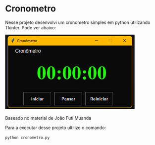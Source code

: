 # Cronometro
Nesse projeto desenvolvi um cronometro simples em python utilizando Tkinter.
Pode ver abaixo:

<img src="cronometro.png">

Baseado no material de João Futi Muanda

Para a executar desse projeto ultilize o comando:

`python cronometro.py`


